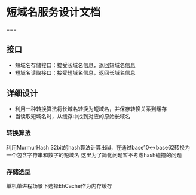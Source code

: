 # 短域名服务设计文档
===

## 接口
- 短域名存储接口：接受长域名信息，返回短域名信息
- 短域名读取接口：接受短域名信息，返回长域名信息

## 详细设计
- 利用一种转换算法将长域名转换为短域名，并保存转换关系到缓存
- 当读取短域名时，从缓存中找到对应的原始长域名

### 转换算法
利用MurmurHash 32bit的hash算法计算出id，在通过base10<->base62转换为一个包含字符串和数字的短域名
这里为了简化问题暂不考虑hash碰撞的问题

### 存储选型
单机单进程场景下选择EhCache作为内存缓存

